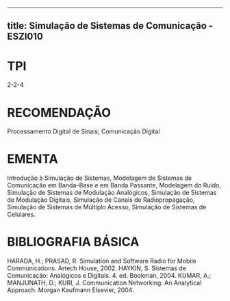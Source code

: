 
---
title: Simulação de Sistemas de Comunicação - ESZI010 
---

# TPI

2-2-4

# RECOMENDAÇÃO

Processamento Digital de Sinais; Comunicação Digital

# EMENTA

Introdução à Simulação de Sistemas, Modelagem de Sistemas de Comunicação em Banda–Base e em Banda Passante, Modelagem do Ruído, Simulação de Sistemas de Modulação Analógicos, Simulação de Sistemas de Modulação Digitais, Simulação de Canais de Radiopropagação, Simulação de Sistemas de Múltiplo Acesso, Simulação de Sistemas de Celulares.

# BIBLIOGRAFIA BÁSICA

HARADA, H.; PRASAD, R. Simulation and Software Radio for Mobile Communications. Artech House, 2002.
HAYKIN, S. Sistemas de Comunicação: Analógicos e Digitais. 4. ed. Bookman, 2004.
KUMAR, A.; MANJUNATH, D.; KURI, J. Communication Networking: An Analytical Approach. Morgan Kaufmann Elsevier, 2004.
        